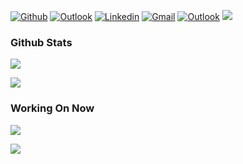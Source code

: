 [![Github](https://img.shields.io/badge/-Github-000?style=flat&logo=Github&logoColor=white)](https://github.com/NicholasStambaugh)
[![Outlook](https://img.shields.io/badge/-Medium-100?style=flat&logo=Medium&logoColor=white)](https://medium.com/@nick-stambaugh)
[![Linkedin](https://img.shields.io/badge/-LinkedIn-blue?style=flat&logo=Linkedin&logoColor=white)](https://www.linkedin.com/in/nick-s-694241139/)
[![Gmail](https://img.shields.io/badge/-Gmail-c14438?style=flat&logo=Gmail&logoColor=white)](mailto:nastambaugh@gmail.com)
[![Outlook](https://img.shields.io/badge/-Outlook-0078D4?style=flat&logo=Microsoft-Outlook&logoColor=white)](mailto:nastambaugh@gmail.com) 
![](https://komarev.com/ghpvc/?username=NicholasStambaugh&color=yellowgreen)

### Github Stats
![](https://streak-stats.demolab.com?user=NicholasStambaugh&theme=tokyonight&border_radius=2.5&fire=1EEB1A&height=400px)

![](https://github-readme-stats.vercel.app/api/top-langs/?username=NicholasStambaugh&layout=compact&langs_count=20&theme=tokyonight)

### Working On Now

[![](https://github-readme-stats.vercel.app/api/pin/?username=nicholasstambaugh&repo=rusty-twinkle-tray&theme=tokyonight&custom_title=My%20Top%207%20Langs%20&height=25)](https://github.com/NicholasStambaugh/rusty-twinkle-tray)

[![](https://github-readme-stats.vercel.app/api/pin/?username=nicholasstambaugh&repo=BruceTheDog&theme=tokyonight&custom_title=My%20Top%207%20Langs%20&height=25)](https://github.com/NicholasStambaugh/BruceTheDog)

